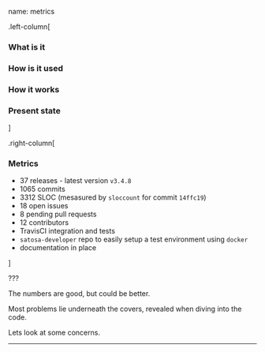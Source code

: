 name: metrics

.left-column[
### What is it
### How is it used
### How it works
### Present state
]

.right-column[

### Metrics

- 37 releases - latest version `v3.4.8`
- 1065 commits
- 3312 SLOC (mesasured by `sloccount` for commit `14ffc19`)
- 18 open issues
- 8 pending pull requests
- 12 contributors
- TravisCI integration and tests
- `satosa-developer` repo to easily setup a test environment using `docker`
- documentation in place

]

???

The numbers are good, but could be better.

Most problems lie underneath the covers, revealed when diving into the code.

Lets look at some concerns.

---
